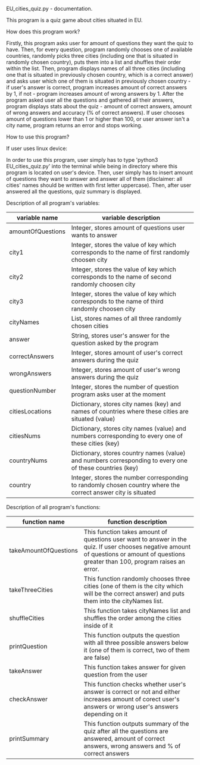 EU_cities_quiz.py - documentation.

This program is a quiz game about cities situated in EU.

How does this program work?

Firstly, this program asks user for amount of questions they want the quiz to have. Then, for every question, program randomly chooses one of available countries, randomly picks three cities (including one that is situated in randomly chosen country), puts them into a list and shuffles their order within the list. Then, program displays names of all three cities (including one that is situated in previously chosen country, which is a correct answer) and asks user which one of them is situated in previously chosen country - if user's answer is correct, program increases amount of correct answers by 1, if not - program increases amount of wrong answers by 1. After the program asked user all the questions and gathered all their answers, program displays stats about the quiz - amount of correct answers, amount of wrong answers and accuracy (% of correct answers). If user chooses amount of questions lower than 1 or higher than 100, or user answer isn't a city name, program returns an error and stops working.

How to use this program?

If user uses linux device:

In order to use this program, user simply has to type 'python3 EU_cities_quiz.py' into the terminal while being in directory where this program is located on user's device. Then, user simply has to insert amount of questions they want to answer and answer all of them (disclaimer: all cities' names should be written with first letter uppercase). Then, after user answered all the questions, quiz summary is displayed.

Description of all program's variables:

| variable name | variable description |
| ------------- | -------------------- |
| amountOfQuestions | Integer, stores amount of questions user wants to answer |
| city1 | Integer, stores the value of key which corresponds to the name of first randomly choosen city |
| city2 | Integer, stores the value of key which corresponds to the name of second randomly choosen city |
| city3 | Integer, stores the value of key which corresponds to the name of third randomly choosen city |
| cityNames | List, stores names of all three randomly chosen cities |
| answer | String, stores user's answer for the question asked by the program |
| correctAnswers | Integer, stores amount of user's correct answers during the quiz |
| wrongAnswers | Integer, stores amount of user's wrong answers during the quiz |
| questionNumber | Integer, stores the number of question program asks user at the moment |
| citiesLocations | Dictionary, stores city names (key) and names of countries where these cities are situated (value) |
| citiesNums | Dictionary, stores city names (value) and numbers corresponding to every one of these cities (key) |
| countryNums | Dictionary, stores country names (value) and numbers corresponding to every one of these countries (key) |
| country | Integer, stores the number corresponding to randomly chosen country where the correct answer city is situated |

Description of all program's functions:

| function name | function description |
| ------------- | -------------------- |
| takeAmountOfQuestions | This function takes amount of questions user want to answer in the quiz. If user chooses negative amount of questions or amount of questions greater than 100, program raises an error. |
| takeThreeCities | This function randomly chooses three cities (one of them is the city which will be the correct answer) and puts them into the cityNames list. |
| shuffleCities | This function takes cityNames list and shuffles the order among the cities inside of it |
| printQuestion | This function outputs the question with all three possible answers below it (one of them is correct, two of them are false) |
| takeAnswer | This function takes answer for given question from the user |
| checkAnswer | This function checks whether user's answer is correct or not and either increases amount of corect user's answers or wrong user's answers depending on it |
| printSummary | This function outputs summary of the quiz after all the questions are answered, amount of correct answers, wrong answers and % of correct answers |